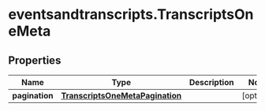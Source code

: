 # eventsandtranscripts.TranscriptsOneMeta

## Properties

Name | Type | Description | Notes
------------ | ------------- | ------------- | -------------
**pagination** | [**TranscriptsOneMetaPagination**](TranscriptsOneMetaPagination.md) |  | [optional] 



